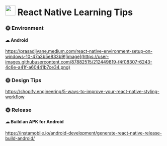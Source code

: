 # <img src="https://cdn4.iconfinder.com/data/icons/logos-3/600/React.js_logo-512.png" width="32"/> React Native Learning Tips

### 🌞 Environment
#### ☁ Android
https://prasadjivane.medium.com/react-native-environment-setup-on-windows-10-47a3b5e833b9![image](https://user-images.githubusercontent.com/87882515/212449819-f4f08307-6243-4c6e-a41f-a60441b7ce34.png)

### 🌞 Design Tips
https://shopify.engineering/5-ways-to-improve-your-react-native-styling-workflow

### 🌞 Release
#### ☁ Build an APK for Android
https://instamobile.io/android-development/generate-react-native-release-build-android/

